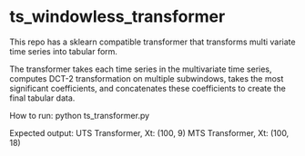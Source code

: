 # ts_windowless_transformer

This repo has a sklearn compatible transformer that transforms multi variate time series into tabular form.

The transformer takes each time series in the multivariate time series, computes DCT-2 transformation on multiple subwindows, takes the most significant coefficients, and concatenates these coefficients to create the final tabular data.

How to run:
python ts_transformer.py

Expected output:
UTS Transformer, Xt: (100, 9)
MTS Transformer, Xt: (100, 18)


